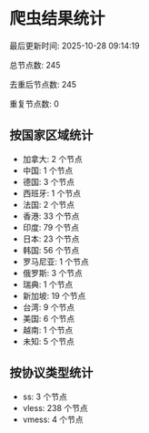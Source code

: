 # 爬虫结果统计

最后更新时间: 2025-10-28 09:14:19

总节点数: 245

去重后节点数: 245

重复节点数: 0

## 按国家区域统计

- 加拿大: 2 个节点
- 中国: 1 个节点
- 德国: 3 个节点
- 西班牙: 1 个节点
- 法国: 2 个节点
- 香港: 33 个节点
- 印度: 79 个节点
- 日本: 23 个节点
- 韩国: 56 个节点
- 罗马尼亚: 1 个节点
- 俄罗斯: 3 个节点
- 瑞典: 1 个节点
- 新加坡: 19 个节点
- 台湾: 9 个节点
- 美国: 6 个节点
- 越南: 1 个节点
- 未知: 5 个节点

## 按协议类型统计

- ss: 3 个节点
- vless: 238 个节点
- vmess: 4 个节点
